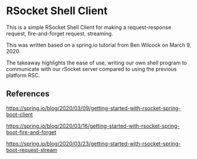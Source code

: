 #  RSocket Shell Client

This is a simple RSocket Shell Client for making a request-response request, fire-and-forget request, streaming.

This was written based on a spring.io tutorial from Ben Wilcock on March 9, 2020.

The takeaway highlights the ease of use, writing our own shell program to communicate with our rSocket server compared to using the previous platform RSC.

## References

https://spring.io/blog/2020/03/09/getting-started-with-rsocket-spring-boot-client

https://spring.io/blog/2020/03/16/getting-started-with-rsocket-spring-boot-fire-and-forget

https://spring.io/blog/2020/03/23/getting-started-with-rsocket-spring-boot-request-stream